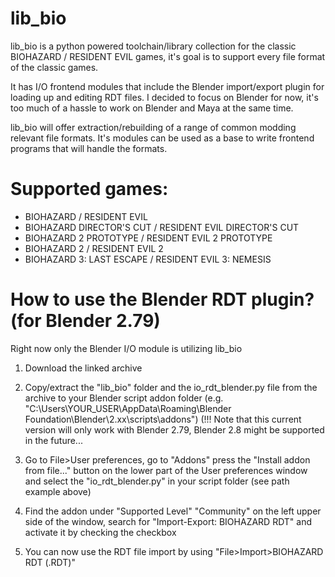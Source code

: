 lib_bio 
===

lib_bio is a python powered toolchain/library collection for the classic BIOHAZARD / RESIDENT EVIL games, it's goal is to support every file format of the classic games.

It has I/O frontend modules that include the Blender import/export plugin for loading up and editing RDT files. 
I decided to focus on Blender for now, it's too much of a hassle to work on Blender and Maya at the same time.

lib_bio will offer extraction/rebuilding of a range of common modding relevant file formats. It's modules can be used as a base to write frontend programs that will handle the formats.


Supported games:
============================================================================================================================================================================================================
- BIOHAZARD / RESIDENT EVIL 
- BIOHAZARD DIRECTOR'S CUT / RESIDENT EVIL DIRECTOR'S CUT
- BIOHAZARD 2 PROTOTYPE / RESIDENT EVIL 2 PROTOTYPE 
- BIOHAZARD 2 / RESIDENT EVIL 2
- BIOHAZARD 3: LAST ESCAPE / RESIDENT EVIL 3: NEMESIS 


How to use the Blender RDT plugin? (for Blender 2.79)
============================================================================================================================================================================================================
Right now only the Blender I/O module is utilizing lib_bio

1. Download the linked archive
  
2. Copy/extract the "lib_bio" folder and the io_rdt_blender.py file from the archive to your Blender script addon folder (e.g. "C:\Users\YOUR_USER\AppData\Roaming\Blender Foundation\Blender\2.xx\scripts\addons") (!!! Note that this current version will only work with Blender 2.79, Blender 2.8 might be supported in the future...

3. Go to File>User preferences, go to "Addons" press the "Install addon from file..." button on the lower part of the User preferences window and select the "io_rdt_blender.py" in your script folder (see path example above)

4. Find the addon under "Supported Level" "Community" on the left upper side of the window, search for "Import-Export: BIOHAZARD RDT" and activate it by checking the checkbox

5. You can now use the RDT file import by using "File>Import>BIOHAZARD RDT (.RDT)"
